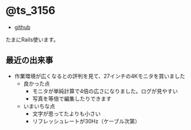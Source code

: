 # @ts_3156

- [github](https://github.com/ts_3156)

たまにRails使います。

## 最近の出来事

- 作業環境が広くなるとの評判を見て、27インチの4Kモニタを買いました
  - 良かった点
    - モニタが単純計算で4倍の広さになりました。ログが見やすい
    - 写真を等倍で編集したりできます
  - いまいちな点
    - 文字が思ってたよりも小さい
    - リフレッシュレートが30Hz（ケーブル次第）
